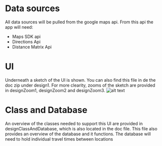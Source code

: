 # Data sources
All data sources will be pulled from the google maps api. From this api the app will need:
* Maps SDK api
* Directions Api
* Distance Matrix Api

# UI
Underneath a sketch of the UI is shown. You can also find this file in de the doc zip under design1. For more clearity, zooms of the sketch are provided in designZoom1, designZoom2 and designZoom3.
![alt text](https://github.com/Michaelkenber/PlannerApp/tree/master/doc/design1.png)

# Class and Database
An overview of the classes needed to support this UI are provided in designClassAndDatabase, which is also located in the doc file.
This file also provides an overview of the database and it functions. The database will need to hold individual travel times
between locations

